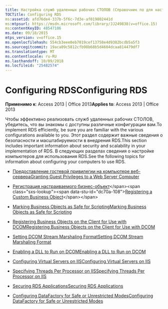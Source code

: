 ```yaml
---
title: Настройка служб удаленных рабочих СТОЛОВ (Справочник по для настольных баз данных Access)
TOCTitle: Configuring RDS
ms:assetid: afd76de4-337b-5f6c-7d3e-af019802441d
ms:mtpsurl: https://msdn.microsoft.com/library/JJ249838(v=office.15)
ms:contentKeyID: 48547106
ms.date: 09/18/2015
mtps_version: v=office.15
ms.openlocfilehash: 554cb3eee0eb7019cef13758e4d9382bcdb5a5f3
ms.sourcegitcommit: 19aca09c5812cfb98b68b5d4604dcaa814479df7
ms.translationtype: MT
ms.contentlocale: ru-RU
ms.lasthandoff: 10/09/2018
ms.locfileid: "25482574"
---
```

# <a name="configuring-rds"></a><span data-ttu-id="dc70a-102">Configuring RDS</span><span class="sxs-lookup"><span data-stu-id="dc70a-102">Configuring RDS</span></span>


<span data-ttu-id="dc70a-103">**Применимо к**: Access 2013 | Office 2013</span><span class="sxs-lookup"><span data-stu-id="dc70a-103">**Applies to**: Access 2013 | Office 2013</span></span>

<span data-ttu-id="dc70a-104">Чтобы эффективно реализовать служб удаленных рабочих СТОЛОВ, убедитесь, что вы знакомы с доступны различные конфигурации вам.</span><span class="sxs-lookup"><span data-stu-id="dc70a-104">To implement RDS efficiently, be sure you are familiar with the various configurations available to you.</span></span> <span data-ttu-id="dc70a-105">Этот раздел содержит важные сведения о безопасности и масштабируемости в внедрения RDS.</span><span class="sxs-lookup"><span data-stu-id="dc70a-105">This section includes important information about security and scalability in your implementation of RDS.</span></span> <span data-ttu-id="dc70a-106">В следующих разделах сведения о настройке компьютеров для использования RDS.</span><span class="sxs-lookup"><span data-stu-id="dc70a-106">See the following topics for information about configuring your computers to use RDS.</span></span>

  - [<span data-ttu-id="dc70a-107">Предоставление гостевой привилегии на компьютере веб-сервера</span><span class="sxs-lookup"><span data-stu-id="dc70a-107">Granting Guest Privileges to a Web Server Computer</span></span>](granting-guest-privileges-to-a-web-server-computer;-rds-guest-privileges.md)

  - <span data-ttu-id="dc70a-108">[Регистрация настраиваемого бизнес-объект](https://msdn.microsoft.com/library/ff836389\(v=office.15\))</span><span class="sxs-lookup"><span data-stu-id="dc70a-108">[Registering a Custom Business Object](https://msdn.microsoft.com/library/ff836389\(v=office.15\))</span></span>

  - [<span data-ttu-id="dc70a-109">Marking Business Objects as Safe for Scripting</span><span class="sxs-lookup"><span data-stu-id="dc70a-109">Marking Business Objects as Safe for Scripting</span></span>](marking-business-objects-as-safe-for-scripting.md)

  - [<span data-ttu-id="dc70a-110">Registering Business Objects on the Client for Use with DCOM</span><span class="sxs-lookup"><span data-stu-id="dc70a-110">Registering Business Objects on the Client for Use with DCOM</span></span>](registering-business-objects-on-the-client-for-use-with-dcom.md)

  - [<span data-ttu-id="dc70a-111">Setting DCOM Stream Marshaling Format</span><span class="sxs-lookup"><span data-stu-id="dc70a-111">Setting DCOM Stream Marshaling Format</span></span>](setting-dcom-stream-marshaling-format.md)

  - [<span data-ttu-id="dc70a-112">Enabling a DLL to Run on DCOM</span><span class="sxs-lookup"><span data-stu-id="dc70a-112">Enabling a DLL to Run on DCOM</span></span>](enabling-a-dll-to-run-on-dcom.md)

  - [<span data-ttu-id="dc70a-113">Configuring Virtual Servers on IIS</span><span class="sxs-lookup"><span data-stu-id="dc70a-113">Configuring Virtual Servers on IIS</span></span>](configuring-virtual-servers-on-iis.md)

  - [<span data-ttu-id="dc70a-114">Specifying Threads Per Processor on IIS</span><span class="sxs-lookup"><span data-stu-id="dc70a-114">Specifying Threads Per Processor on IIS</span></span>](specifying-threads-per-processor-on-iis.md)

  - [<span data-ttu-id="dc70a-115">Securing RDS Applications</span><span class="sxs-lookup"><span data-stu-id="dc70a-115">Securing RDS Applications</span></span>](securing-rds-applications.md)

  - [<span data-ttu-id="dc70a-116">Configuring DataFactory for Safe or Unrestricted Modes</span><span class="sxs-lookup"><span data-stu-id="dc70a-116">Configuring DataFactory for Safe or Unrestricted Modes</span></span>](configuring-datafactory-for-safe-or-unrestricted-modes.md)

